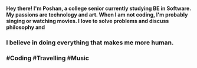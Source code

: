
#### Hey there! I'm Poshan, a college senior currently studying BE in Software. My passions are technology and art. When I am not coding, I'm probably singing or watching movies. I love to solve problems and discuss philosophy and 
### I believe in doing everything that makes me more human.
### #Coding #Travelling #Music

<!--
**poshan0126/poshan0126** is a ✨ _special_ ✨ repository because its `README.md` (this file) appears on your GitHub profile.

Here are some ideas to get you started:

- 🔭 I’m currently working on ...
- 🌱 I’m currently learning ...
- 👯 I’m looking to collaborate on ...
- 🤔 I’m looking for help with ...
- 💬 Ask me about ...
- 📫 How to reach me: ...
- 😄 Pronouns: ...
- ⚡ Fun fact: ...
-->
